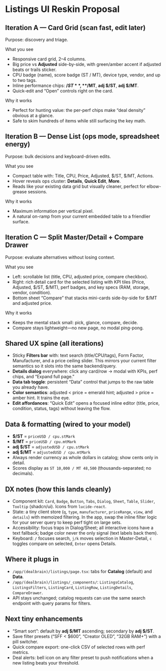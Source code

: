 # Listings UI Reskin Proposal

## Iteration A — Card Grid (scan fast, edit later)

Purpose: discovery and triage.

What you see

* Responsive card grid, 2–4 columns.
* Big price vs **Adjusted** side-by-side, with green/amber accent if adjusted beats or trails sticker.
* CPU badge (name), score badge (ST / MT), device type, vendor, and up to two tags.
* Inline performance chips: **$/ST**, **$/MT**, **adj $/ST**, **adj $/MT**.
* Quick-edit and “Open” controls right on the card.

Why it works

* Perfect for hunting value: the per-perf chips make “deal density” obvious at a glance.
* Safe to skim hundreds of items while still surfacing the key math.

## Iteration B — Dense List (ops mode, spreadsheet energy)

Purpose: bulk decisions and keyboard-driven edits.

What you see

* Compact table with: Title, CPU, Price, Adjusted, $/ST, $/MT, Actions.
* Hover reveals ops cluster: **Details**, **Quick Edit**, **More**.
* Reads like your existing data grid but visually cleaner, perfect for elbow-grease sessions.

Why it works

* Maximum information per vertical pixel.
* A natural on-ramp from your current embedded table to a friendlier surface.

## Iteration C — Split Master/Detail + Compare Drawer

Purpose: evaluate alternatives without losing context.

What you see

* Left: scrollable list (title, CPU, adjusted price, compare checkbox).
* Right: rich detail card for the selected listing with KPI tiles (Price, Adjusted, $/ST, $/MT), perf badges, and key specs (RAM, storage, vendor, condition).
* Bottom sheet “Compare” that stacks mini-cards side-by-side for $/MT and adjusted price.

Why it works

* Keeps the mental stack small: pick, glance, compare, decide.
* Compare stays lightweight—no new page, no modal ping-pong.

## Shared UX spine (all iterations)

* Sticky **Filters bar** with: text search (title/CPU/tags), Form Factor, Manufacturer, and a price ceiling slider. This mirrors your current filter semantics so it slots into the same backend/query.
* **Details dialog** everywhere: click any card/row → modal with KPIs, perf chips, and “Expand full page.”
* **Data tab toggle**: persistent “Data” control that jumps to the raw table you already have.
* **Color semantics**: adjusted < price = emerald hint; adjusted > price = amber hint. It trains the eye.
* **Edit affordances**: “Quick Edit” opens a focused inline editor (title, price, condition, status, tags) without leaving the flow.

## Data & formatting (wired to your model)

* **$/ST** = `priceUSD / cpu.stMark`
* **$/MT** = `priceUSD / cpu.mtMark`
* **adj $/ST** = `adjustedUSD / cpu.stMark`
* **adj $/MT** = `adjustedUSD / cpu.mtMark`
* Always render currency as whole dollars in catalog; show cents only in detail.
* Scores display as `ST 10,000 / MT 48,500` (thousands-separated; no decimals).

## DX notes (how this lands cleanly)

* Component kit: `Card`, `Badge`, `Button`, `Tabs`, `Dialog`, `Sheet`, `Table`, `Slider`, `Tooltip` (shadcn/ui). Icons from `lucide-react`.
* State: a tiny client store (`q`, `type`, `manufacturer`, `priceRange`, `view`, and `details`) with memoized filtering. In the app, swap the inline filter logic for your server query to keep perf tight on large sets.
* Accessibility: focus traps in Dialog/Sheet; all interactive icons have a text fallback; badge color never the only signal (text labels back them).
* Keyboard: `/` focuses search, `j/k` moves selection in Master-Detail, `c` toggles compare on selected, `Enter` opens Details.

## Where it plugs in

* `/app/(dealbrain)/listings/page.tsx`: tabs for **Catalog** (default) and **Data**.
* `/app/(dealbrain)/listings/_components/`: `ListingsCatalog`, `ListingsFilters`, `ListingCard`, `ListingRow`, `ListingDetails`, `CompareDrawer`.
* API stays unchanged; catalog requests can use the same search endpoint with query params for filters.

## Next tiny enhancements

* “Smart sort”: default by **adj $/MT** ascending; secondary by **adj $/ST**.
* Save filter presets (“SFF < $600”, “Creator OLED”, “32GB RAM+”) with a pill switcher.
* Quick compare export: one-click CSV of selected rows with perf metrics.
* Deal alerts: bell icon on any filter preset to push notifications when a new listing beats your threshold.
